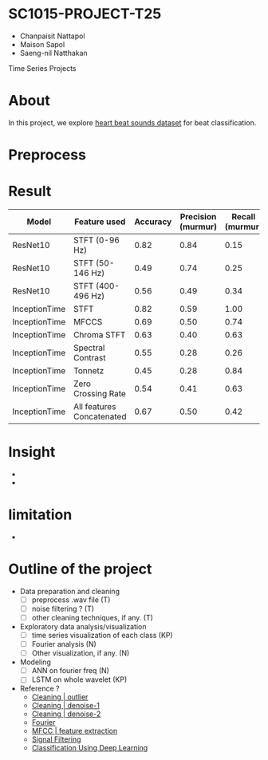 # SC1015-PROJECT-T25
- Chanpaisit Nattapol
- Maison Sapol
- Saeng-nil Natthakan

Time Series Projects

# About
In this project, we explore [heart beat sounds dataset](https://www.kaggle.com/datasets/kinguistics/heartbeat-sounds) for beat classification.

# Preprocess

# Result
| Model | Feature used | Accuracy | Precision (murmur) | Recall (murmur) | F1-score (murmur) | Precision (extrasystole) | Recall (extrasystole) | F1-score (extrasystole) |
| - | - | - | - | - | - | - | - | - |
| ResNet10 | STFT (0-96 Hz) | 0.82 | 0.84 | 0.15 | 0.00 | 0.00 |
| ResNet10 | STFT (50-146 Hz) | 0.49 | 0.74 | 0.25 | 0.44 | 0.29 |
| ResNet10 | STFT (400-496 Hz) | 0.56 | 0.49 | 0.34 | 0.21 | 0.13 |
| InceptionTime | STFT | 0.82 | 0.59 | 1.00 | 0.75 | 0.71 | 0.91 | 0.80 |
| InceptionTime | MFCCS | 0.69 | 0.50 | 0.74 | 0.60 | 0.45 | 0.45 | 0.45 |
| InceptionTime | Chroma STFT | 0.63 | 0.40 | 0.63 | 0.49 | 0.75 | 0.27 | 0.40 |
| InceptionTime | Spectral Contrast | 0.55 | 0.28 | 0.26 | 0.27 | 0.20 | 0.18 | 0.19 |
| InceptionTime | Tonnetz | 0.45 | 0.28 | 0.84 | 0.42 | 0.64 | 0.82 | 0.72 |
| InceptionTime | Zero Crossing Rate | 0.54 | 0.41 | 0.63 | 0.50 | 0.29 | 0.73 | 0.41 |
| InceptionTime | All features Concatenated | 0.67 | 0.50 | 0.42 | 0.46 | 0.33 | 0.09 | 0.14 |

# Insight
- 
- 

# limitation
- 

# Outline of the project
- Data preparation and cleaning 
    - [ ] preprocess .wav file (T)
    - [ ] noise filtering ? (T)
    - [ ] other cleaning techniques, if any. (T)
- Exploratory data analysis/visualization 
    - [ ] time series visualization of each class (KP)
    - [ ] Fourier analysis (N)
    - [ ] Other visualization, if any. (N)
- Modeling
    - [ ] ANN on fourier freq (N)
    - [ ] LSTM on whole wavelet (KP)
    
- Reference ? 
    - [Cleaning | outlier](https://pro.arcgis.com/en/pro-app/latest/tool-reference/space-time-pattern-mining/understanding-outliers-in-time-series-analysis.htm)
    - [Cleaning | denoise-1](https://www.kaggle.com/code/residentmario/denoising-algorithms/notebook) 
    - [Cleaning | denoise-2](https://github.com/ebrahimpichka/LSM-denoise)
    - [Fourier](https://citeseerx.ist.psu.edu/viewdoc/download?doi=10.1.1.66.6950&rep=rep1&type=pdf)
    - [MFCC | feature extraction](https://www.kaggle.com/code/gopidurgaprasad/mfcc-feature-extraction-from-audio/notebook)
    - [Signal Filtering](https://swharden.com/blog/2020-09-23-signal-filtering-in-python/)
    - [Classification Using Deep Learning](https://www.mdpi.com/1424-8220/19/21/4819)
